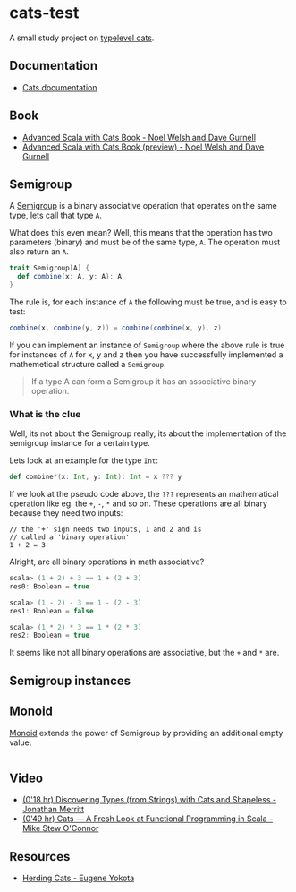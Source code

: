 # cats-test
A small study project on [typelevel cats](https://github.com/typelevel/cats).

## Documentation
- [Cats documentation](http://typelevel.org/cats/)

## Book
- [Advanced Scala with Cats Book - Noel Welsh and Dave Gurnell](http://underscore.io/books/advanced-scala/)
- [Advanced Scala with Cats Book (preview) - Noel Welsh and Dave Gurnell](https://s3-us-west-2.amazonaws.com/book-sample/advanced-scala-preview-with-full-toc.pdf)

## Semigroup
A [Semigroup](http://typelevel.org/cats/typeclasses/semigroup.html) is a binary associative operation that operates
on the same type, lets call that type `A`.

What does this even mean? Well, this means that the operation has two parameters (binary) and must be of the
same type, `A`. The operation must also return an `A`.

```scala
trait Semigroup[A] {
  def combine(x: A, y: A): A
}
```

The rule is, for each instance of `A` the following must be true, and is easy to test:

```scala
combine(x, combine(y, z)) = combine(combine(x, y), z)
```

If you can implement an instance of `Semigroup` where the above rule is true for instances of `A` for x, y and z
then you have successfully implemented a mathemetical structure called a `Semigroup`.

> If a type A can form a Semigroup it has an associative binary operation.

### What is the clue
Well, its not about the Semigroup really, its about the implementation of the semigroup instance for a certain type.

Lets look at an example for the type `Int`:

```scala
def combine*(x: Int, y: Int): Int = x ??? y
```

If we look at the pseudo code above, the `???` represents an mathematical operation like eg. the `+`, `-`, `*` and so on.
These operations are all binary because they need two inputs:

```scsala
// the '+' sign needs two inputs, 1 and 2 and is
// called a 'binary operation'
1 + 2 = 3
```

Alright, are all binary operations in math associative?

```scala
scala> (1 + 2) + 3 == 1 + (2 + 3)
res0: Boolean = true

scala> (1 - 2) - 3 == 1 - (2 - 3)
res1: Boolean = false

scala> (1 * 2) * 3 == 1 * (2 * 3)
res2: Boolean = true
```

It seems like not all binary operations are associative, but the `+` and `*` are.

## Semigroup instances


## Monoid
[Monoid](http://typelevel.org/cats/typeclasses/monoid.html) extends the power of Semigroup by providing an additional empty value.

```scala
```

## Video
- [(0'18 hr) Discovering Types (from Strings) with Cats and Shapeless - Jonathan Merritt](https://www.youtube.com/watch?v=RecGZB3tclE)
- [(0'49 hr) Cats — A Fresh Look at Functional Programming in Scala - Mike Stew O'Connor](https://www.youtube.com/watch?v=hIwdaP3-U6I)

## Resources
- [Herding Cats - Eugene Yokota](http://eed3si9n.com/herding-cats/index.html)